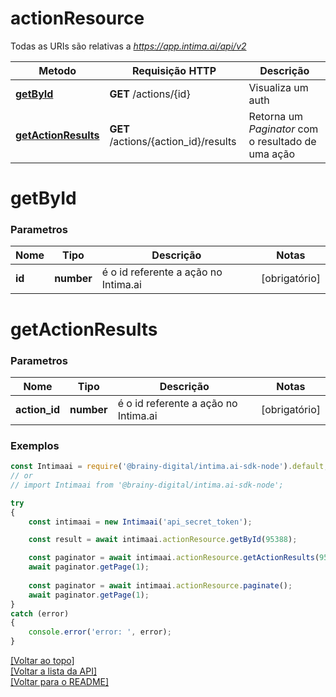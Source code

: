 # **actionResource**

Todas as URIs são relativas a *https://app.intima.ai/api/v2*

Metodo | Requisição HTTP | Descrição
------------- | ------------- | -------------
[**getById**](actionResource.md#getById) | **GET** /actions/{id} | Visualiza um auth
[**getActionResults**](actionResource.md#getActionResults) | **GET** /actions/{action_id}/results | Retorna um *Paginator* com o resultado de uma ação

# **getById**

### Parametros

Nome | Tipo | Descrição | Notas
------------- | ------------- | ------------- | -------------
**id** | **number**| é o id referente a ação no Intima.ai | [obrigatório]

# **getActionResults**

### Parametros

Nome | Tipo | Descrição | Notas
------------- | ------------- | ------------- | -------------
**action_id** | **number**| é o id referente a ação no Intima.ai | [obrigatório]

### Exemplos
```javascript
const Intimaai = require('@brainy-digital/intima.ai-sdk-node').default;
// or
// import Intimaai from '@brainy-digital/intima.ai-sdk-node';

try
{
    const intimaai = new Intimaai('api_secret_token');

    const result = await intimaai.actionResource.getById(95388);

    const paginator = await intimaai.actionResource.getActionResults(95371);
    await paginator.getPage(1);
    
    const paginator = await intimaai.actionResource.paginate();
    await paginator.getPage(1);
}
catch (error)
{
    console.error('error: ', error);
}
```

[[Voltar ao topo]](#)        
[[Voltar a lista da API]](../../README.md#Documentação-para-os-Endpoints-da-API)    
[[Voltar para o README]](../../README.md#Intima.ai---SDK-NodeJS)
